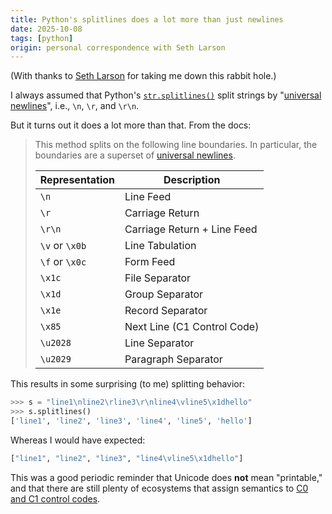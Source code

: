 ```yaml
---
title: Python's splitlines does a lot more than just newlines
date: 2025-10-08
tags: [python]
origin: personal correspondence with Seth Larson
---
```


(With thanks to [Seth Larson] for taking me down this rabbit hole.)

I always assumed that Python's [`str.splitlines()`] split strings by
"[universal newlines]", i.e., `\n`, `\r`, and `\r\n`.

But it turns out it does a lot more than that. From the docs:

> This method splits on the following line boundaries. In particular, the
> boundaries are a superset of [universal newlines].
>
> | Representation | Description                 |
> | -------------- | --------------------------- |
> | `\n`           | Line Feed                   |
> | `\r`           | Carriage Return             |
> | `\r\n`         | Carriage Return + Line Feed |
> | `\v` or `\x0b` | Line Tabulation             |
> | `\f` or `\x0c` | Form Feed                   |
> | `\x1c`         | File Separator              |
> | `\x1d`         | Group Separator             |
> | `\x1e`         | Record Separator            |
> | `\x85`         | Next Line (C1 Control Code) |
> | `\u2028`       | Line Separator              |
> | `\u2029`       | Paragraph Separator         |

This results in some surprising (to me) splitting behavior:

```python
>>> s = "line1\nline2\rline3\r\nline4\vline5\x1dhello"
>>> s.splitlines()
['line1', 'line2', 'line3', 'line4', 'line5', 'hello']
```

Whereas I would have expected:

```python
["line1", "line2", "line3", "line4\vline5\x1dhello"]
```

This was a good periodic reminder that Unicode does **not** mean
"printable," and that there are still plenty of ecosystems that
assign semantics to [C0 and C1 control codes].

[`str.splitlines()`]: https://docs.python.org/3/library/stdtypes.html#str.splitlines
[universal newlines]: https://docs.python.org/3/glossary.html#term-universal-newlines
[C0 and C1 control codes]: https://en.wikipedia.org/wiki/C0_and_C1_control_codes
[Seth Larson]: https://sethmlarson.dev
